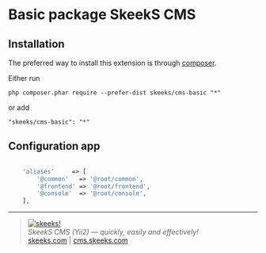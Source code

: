 Basic package SkeekS CMS
===================================

Installation
------------

The preferred way to install this extension is through [composer](https://getcomposer.org/download/).

Either run

```
php composer.phar require --prefer-dist skeeks/cms-basic "*"
```

or add

```
"skeeks/cms-basic": "*"
```

Configuration app
----------

```php

    'aliases'     => [
        '@common'   => '@root/common',
        '@frontend' => '@root/frontend',
        '@console'  => '@root/console',
    ],
```


___

> [![skeeks!](https://skeeks.com/img/logo/logo-no-title-80px.png)](https://skeeks.com)  
<i>SkeekS CMS (Yii2) — quickly, easily and effectively!</i>  
[skeeks.com](https://skeeks.com) | [cms.skeeks.com](https://cms.skeeks.com)

